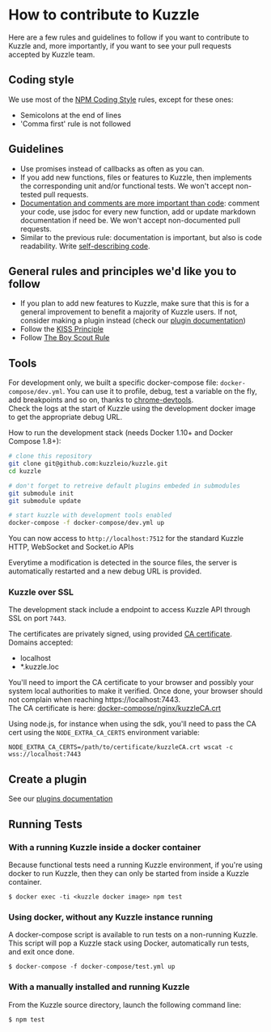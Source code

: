 # How to contribute to Kuzzle

Here are a few rules and guidelines to follow if you want to contribute to Kuzzle and, more importantly, if you want to see your pull requests accepted by Kuzzle team.

## Coding style

We use most of the [NPM Coding Style](https://docs.npmjs.com/misc/coding-style) rules, except for these ones:

* Semicolons at the end of lines
* 'Comma first' rule is not followed

## Guidelines

* Use promises instead of callbacks as often as you can.
* If you add new functions, files or features to Kuzzle, then implements the corresponding unit and/or functional tests. We won't accept non-tested pull requests.
* [Documentation and comments are more important than code](http://queue.acm.org/detail.cfm?id=1053354): comment your code, use jsdoc for every new function, add or update markdown documentation if need be. We won't accept non-documented pull requests.
* Similar to the previous rule: documentation is important, but also is code readability. Write [self-describing code](https://en.wikipedia.org/wiki/Self-documenting).

## General rules and principles we'd like you to follow

* If you plan to add new features to Kuzzle, make sure that this is for a general improvement to benefit a majority of Kuzzle users. If not, consider making a plugin instead (check our [plugin documentation](https://docs.kuzzle.io/plugins/1))
* Follow the [KISS Principle](https://en.wikipedia.org/wiki/KISS_principle)
* Follow [The Boy Scout Rule](https://deviq.com/boy-scout-rule)

## Tools

For development only, we built a specific docker-compose file: `docker-compose/dev.yml`. You can use it to profile, debug, test a variable on the fly, add breakpoints and so on, thanks to [chrome-devtools](https://developer.chrome.com/devtools).  
Check the logs at the start of Kuzzle using the development docker image to get the appropriate debug URL.

How to run the development stack (needs Docker 1.10+ and Docker Compose 1.8+):

```bash
# clone this repository
git clone git@github.com:kuzzleio/kuzzle.git
cd kuzzle

# don't forget to retreive default plugins embeded in submodules
git submodule init
git submodule update

# start kuzzle with development tools enabled
docker-compose -f docker-compose/dev.yml up
```

You can now access to `http://localhost:7512` for the standard Kuzzle HTTP, WebSocket and Socket.io APIs

Everytime a modification is detected in the source files, the server is automatically restarted and a new debug URL is provided.

### Kuzzle over SSL

The development stack include a endpoint to access Kuzzle API through SSL on port `7443`.  

The certificates are privately signed, using provided [CA certificate](docker-compose/nginx/kuzzleCA.crt).  
Domains accepted:
- localhost
- *.kuzzle.loc

You'll need to import the CA certificate to your browser and possibly your system local authorities to make it verified.
Once done, your browser should not complain when reaching https://localhost:7443.  
The CA certificate is here: [docker-compose/nginx/kuzzleCA.crt](docker-compose/nginx/kuzzleCA.crt)

Using node.js, for instance when using the sdk, you'll need to pass the CA cert using the `NODE_EXTRA_CA_CERTS` environment variable:

```
NODE_EXTRA_CA_CERTS=/path/to/certificate/kuzzleCA.crt wscat -c wss://localhost:7443
```

## Create a plugin

See our [plugins documentation](https://docs.kuzzle.io/plugins/1)

## Running Tests
   
### With a running Kuzzle inside a docker container

Because functional tests need a running Kuzzle environment, if you're using docker to run Kuzzle, then they can only be started from inside a Kuzzle container.

    $ docker exec -ti <kuzzle docker image> npm test

### Using docker, without any Kuzzle instance running

A docker-compose script is available to run tests on a non-running Kuzzle. This script will pop a Kuzzle stack using Docker, automatically run tests, and exit once done.

    $ docker-compose -f docker-compose/test.yml up

### With a manually installed and running Kuzzle

From the Kuzzle source directory, launch the following command line:

    $ npm test
